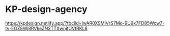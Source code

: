 # KP-design-agency
https://kpdesign.netlify.app/?fbclid=IwAR0X9MiVrS7Mo-9U9x7FD85Wcw7-tv-EGZ8Wj8RVkeZN2TTXwnjfUVtRKL8
